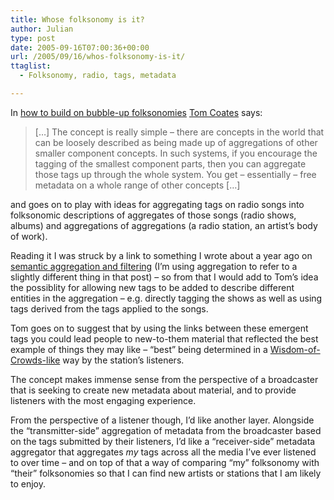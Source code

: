 ```yaml
---
title: Whose folksonomy is it?
author: Julian
type: post
date: 2005-09-16T07:00:36+00:00
url: /2005/09/16/whos-folksonomy-is-it/
ttaglist:
  - Folksonomy, radio, tags, metadata

---
```

In [how to build on bubble-up folksonomies][1] [Tom Coates][2] says:

<blockquote cite="https://www.plasticbag.org/archives/2005/09/how_to_build_on_bubbleup_folksonomies.shtml">
  <p>
    [&#8230;] The concept is really simple &#8211; there are concepts in the world that can be loosely described as being made up of aggregations of other smaller component concepts. In such systems, if you encourage the tagging of the smallest component parts, then you can aggregate those tags up through the whole system. You get &#8211; essentially &#8211; free metadata on a whole range of other concepts [&#8230;]
  </p>
</blockquote>

and goes on to play with ideas for aggregating tags on radio songs into folksonomic descriptions of aggregates of those songs (radio shows, albums) and aggregations of aggregations (a radio station, an artist&#8217;s body of work).

Reading it I was struck by a link to something I wrote about a year ago on [semantic aggregation and filtering][3] (I&#8217;m using aggregation to refer to a slightly different thing in that post) &#8211; so from that I would add to Tom&#8217;s idea the possiblity for allowing new tags to be added to describe different entities in the aggregation &#8211; e.g. directly tagging the shows as well as using tags derived from the tags applied to the songs. 

Tom goes on to suggest that by using the links between these emergent tags you could lead people to new-to-them material that reflected the best example of things they may like &#8211; &#8220;best&#8221; being determined in a [Wisdom-of-Crowds-like][4] way by the station&#8217;s listeners. 

The concept makes immense sense from the perspective of a broadcaster that is seeking to create new metadata about material, and to provide listeners with the most engaging experience. 

From the perspective of a listener though, I&#8217;d like another layer. Alongside the &#8220;transmitter-side&#8221; aggregation of metadata from the broadcaster based on the tags submitted by their listeners, I&#8217;d like a &#8220;receiver-side&#8221; metadata aggregator that aggregates _my_ tags across all the media I&#8217;ve ever listened to over time &#8211; and on top of that a way of comparing &#8220;my&#8221; folksonomy with &#8220;their&#8221; folksonomies so that I can find new artists or stations that I am likely to enjoy.

 [1]: https://www.plasticbag.org/archives/2005/09/how_to_build_on_bubbleup_folksonomies.shtml
 [2]: https://www.plasticbag.org/
 [3]: https://www.synesthesia.co.uk/blog/archives/2004/11/24/semantic-aggregation-and-filtering/
 [4]: /blog/wiki/The+Wisdom+of+Crowds